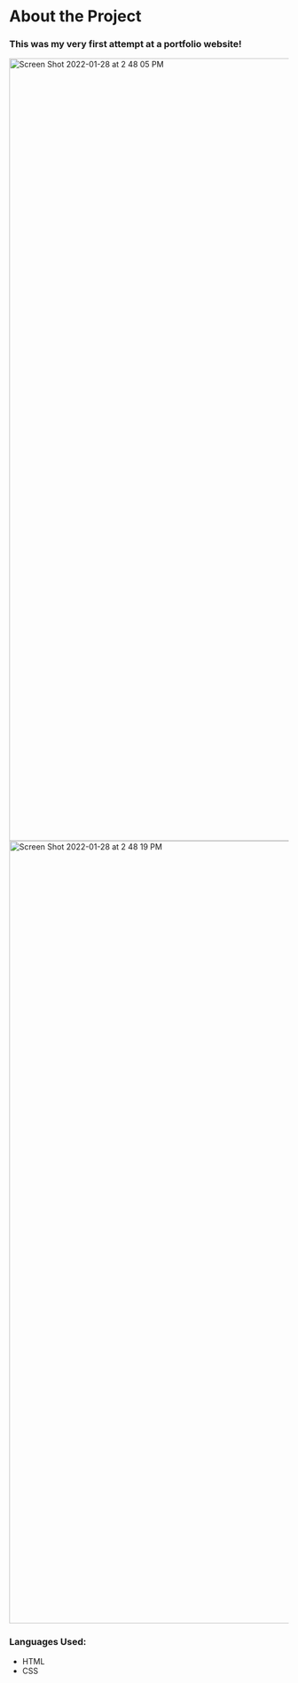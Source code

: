 <h1>About the Project</h1>

<h3>This was my very first attempt at a portfolio website!
</h3>

  <img width="1412" alt="Screen Shot 2022-01-28 at 2 48 05 PM" src="https://user-images.githubusercontent.com/92110258/151619548-257a4dcf-8b7b-4a4f-ad17-614b85b20c1e.png">
<img width="1412" alt="Screen Shot 2022-01-28 at 2 48 19 PM" src="https://user-images.githubusercontent.com/92110258/151619551-db653fd1-8b34-4984-a1d9-82f66401258e.png">

<h3>Languages Used:</h3>
<ul>
  <li>HTML</li>
  <li>CSS</li>
</ul>
